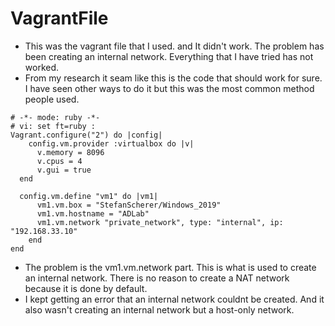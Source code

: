 # VagrantFile
- This was the vagrant file that I used. and It didn't work. The problem has been creating an internal network. Everything that I have tried has not worked.
- From my research it seam like this is the code that should work for sure. I have seen other ways to do it but this was the most common method people used.

```
# -*- mode: ruby -*-
# vi: set ft=ruby :
Vagrant.configure("2") do |config|
	config.vm.provider :virtualbox do |v|
	  v.memory = 8096
	  v.cpus = 4
	  v.gui = true
  end

  config.vm.define "vm1" do |vm1|
	  vm1.vm.box = "StefanScherer/Windows_2019"
	  vm1.vm.hostname = "ADLab"
	  vm1.vm.network "private_network", type: "internal", ip: "192.168.33.10"
	end
end
```

- The problem is the vm1.vm.network part. This is what is used to create an internal network. There is no reason to create a NAT network because it is done by default.
- I kept getting an error that an internal network couldnt be created. And it also wasn't creating an internal network but a host-only network.
